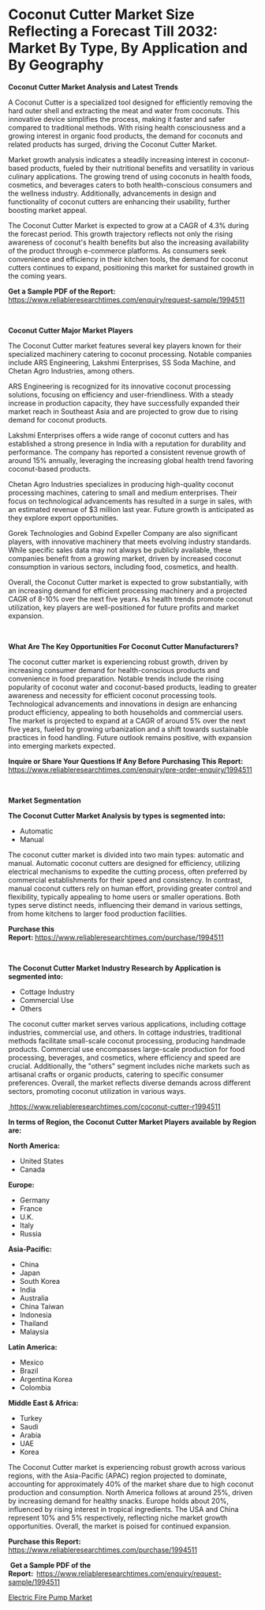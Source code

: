 <p><h1>Coconut Cutter Market Size Reflecting a Forecast Till 2032: Market By Type, By Application and By Geography</h1></p><p><strong>Coconut Cutter Market Analysis and Latest Trends</strong></p>
<p><p>A Coconut Cutter is a specialized tool designed for efficiently removing the hard outer shell and extracting the meat and water from coconuts. This innovative device simplifies the process, making it faster and safer compared to traditional methods. With rising health consciousness and a growing interest in organic food products, the demand for coconuts and related products has surged, driving the Coconut Cutter Market.</p><p>Market growth analysis indicates a steadily increasing interest in coconut-based products, fueled by their nutritional benefits and versatility in various culinary applications. The growing trend of using coconuts in health foods, cosmetics, and beverages caters to both health-conscious consumers and the wellness industry. Additionally, advancements in design and functionality of coconut cutters are enhancing their usability, further boosting market appeal.</p><p>The Coconut Cutter Market is expected to grow at a CAGR of 4.3% during the forecast period. This growth trajectory reflects not only the rising awareness of coconut's health benefits but also the increasing availability of the product through e-commerce platforms. As consumers seek convenience and efficiency in their kitchen tools, the demand for coconut cutters continues to expand, positioning this market for sustained growth in the coming years.</p></p>
<p><strong>Get a Sample PDF of the Report:&nbsp;</strong> <a href="https://www.reliableresearchtimes.com/enquiry/request-sample/1994511?utm_campaign=2225&utm_medium=2&utm_source=Github&utm_content=ia&utm_term=20022025&utm_id=coconut-cutter">https://www.reliableresearchtimes.com/enquiry/request-sample/1994511</a></p>
<p>&nbsp;</p>
<p><strong>Coconut Cutter Major Market Players</strong></p>
<p><p>The Coconut Cutter market features several key players known for their specialized machinery catering to coconut processing. Notable companies include ARS Engineering, Lakshmi Enterprises, SS Soda Machine, and Chetan Agro Industries, among others. </p><p>ARS Engineering is recognized for its innovative coconut processing solutions, focusing on efficiency and user-friendliness. With a steady increase in production capacity, they have successfully expanded their market reach in Southeast Asia and are projected to grow due to rising demand for coconut products.</p><p>Lakshmi Enterprises offers a wide range of coconut cutters and has established a strong presence in India with a reputation for durability and performance. The company has reported a consistent revenue growth of around 15% annually, leveraging the increasing global health trend favoring coconut-based products.</p><p>Chetan Agro Industries specializes in producing high-quality coconut processing machines, catering to small and medium enterprises. Their focus on technological advancements has resulted in a surge in sales, with an estimated revenue of $3 million last year. Future growth is anticipated as they explore export opportunities.</p><p>Gorek Technologies and Gobind Expeller Company are also significant players, with innovative machinery that meets evolving industry standards. While specific sales data may not always be publicly available, these companies benefit from a growing market, driven by increased coconut consumption in various sectors, including food, cosmetics, and health.</p><p>Overall, the Coconut Cutter market is expected to grow substantially, with an increasing demand for efficient processing machinery and a projected CAGR of 8-10% over the next five years. As health trends promote coconut utilization, key players are well-positioned for future profits and market expansion.</p></p>
<p>&nbsp;</p>
<p><strong>What Are The Key Opportunities For Coconut Cutter Manufacturers?</strong></p>
<p><p>The coconut cutter market is experiencing robust growth, driven by increasing consumer demand for health-conscious products and convenience in food preparation. Notable trends include the rising popularity of coconut water and coconut-based products, leading to greater awareness and necessity for efficient coconut processing tools. Technological advancements and innovations in design are enhancing product efficiency, appealing to both households and commercial users. The market is projected to expand at a CAGR of around 5% over the next five years, fueled by growing urbanization and a shift towards sustainable practices in food handling. Future outlook remains positive, with expansion into emerging markets expected.</p></p>
<p><strong>Inquire or Share Your Questions If Any Before Purchasing This Report:</strong> <a href="https://www.reliableresearchtimes.com/enquiry/pre-order-enquiry/1994511?utm_campaign=2225&utm_medium=2&utm_source=Github&utm_content=ia&utm_term=20022025&utm_id=coconut-cutter">https://www.reliableresearchtimes.com/enquiry/pre-order-enquiry/1994511</a></p>
<p>&nbsp;</p>
<p><strong>Market Segmentation</strong></p>
<p><strong>The Coconut Cutter Market Analysis by types is segmented into:</strong></p>
<p><ul><li>Automatic</li><li>Manual</li></ul></p>
<p><p>The coconut cutter market is divided into two main types: automatic and manual. Automatic coconut cutters are designed for efficiency, utilizing electrical mechanisms to expedite the cutting process, often preferred by commercial establishments for their speed and consistency. In contrast, manual coconut cutters rely on human effort, providing greater control and flexibility, typically appealing to home users or smaller operations. Both types serve distinct needs, influencing their demand in various settings, from home kitchens to larger food production facilities.</p></p>
<p><strong>Purchase this Report:&nbsp;</strong><a href="https://www.reliableresearchtimes.com/purchase/1994511?utm_campaign=2225&utm_medium=2&utm_source=Github&utm_content=ia&utm_term=20022025&utm_id=coconut-cutter">https://www.reliableresearchtimes.com/purchase/1994511</a></p>
<p>&nbsp;</p>
<p><strong>The Coconut Cutter Market Industry Research by Application is segmented into:</strong></p>
<p><ul><li>Cottage Industry</li><li>Commercial Use</li><li>Others</li></ul></p>
<p><p>The coconut cutter market serves various applications, including cottage industries, commercial use, and others. In cottage industries, traditional methods facilitate small-scale coconut processing, producing handmade products. Commercial use encompasses large-scale production for food processing, beverages, and cosmetics, where efficiency and speed are crucial. Additionally, the "others" segment includes niche markets such as artisanal crafts or organic products, catering to specific consumer preferences. Overall, the market reflects diverse demands across different sectors, promoting coconut utilization in various ways.</p></p>
<p><a href="https://www.reliableresearchtimes.com/coconut-cutter-r1994511?utm_campaign=2225&utm_medium=2&utm_source=Github&utm_content=ia&utm_term=20022025&utm_id=coconut-cutter">&nbsp;https://www.reliableresearchtimes.com/coconut-cutter-r1994511</a></p>
<p><strong>In terms of Region, the Coconut Cutter Market Players available by Region are:</strong></p>
<p>
    <p> <strong> North America: </strong>
        <ul>
            <li>United States</li>
            <li>Canada</li>
        </ul>
        </p> 
    <p> <strong> Europe: </strong>
        <ul>
            <li>Germany</li>
            <li>France</li>
            <li>U.K.</li>
            <li>Italy</li>
            <li>Russia</li>
        </ul>
        </p> 
    <p> <strong> Asia-Pacific: </strong>
        <ul>
            <li>China</li>
            <li>Japan</li>
            <li>South Korea</li>
            <li>India</li>
            <li>Australia</li>
            <li>China Taiwan</li>
            <li>Indonesia</li>
            <li>Thailand</li>
            <li>Malaysia</li>
        </ul>
        </p> 
    <p> <strong> Latin America: </strong>
        <ul>
            <li>Mexico</li>
            <li>Brazil</li>
            <li>Argentina Korea</li>
            <li>Colombia</li>
        </ul>
        </p> 
    <p> <strong> Middle East & Africa: </strong>
        <ul>
            <li>Turkey</li>
            <li>Saudi</li>
            <li>Arabia</li>
            <li>UAE</li>
            <li>Korea</li>
        </ul>
    </p>
    </p>
<p><p>The Coconut Cutter market is experiencing robust growth across various regions, with the Asia-Pacific (APAC) region projected to dominate, accounting for approximately 40% of the market share due to high coconut production and consumption. North America follows at around 25%, driven by increasing demand for healthy snacks. Europe holds about 20%, influenced by rising interest in tropical ingredients. The USA and China represent 10% and 5% respectively, reflecting niche market growth opportunities. Overall, the market is poised for continued expansion.</p></p>
<p><strong>Purchase this Report: </strong><a href="https://www.reliableresearchtimes.com/purchase/1994511?utm_campaign=2225&utm_medium=2&utm_source=Github&utm_content=ia&utm_term=20022025&utm_id=coconut-cutter">https://www.reliableresearchtimes.com/purchase/1994511</a></p>
<p>&nbsp;<strong>Get a Sample PDF of the Report:&nbsp;&nbsp;</strong><a href="https://www.reliableresearchtimes.com/enquiry/request-sample/1994511?utm_campaign=2225&utm_medium=2&utm_source=Github&utm_content=ia&utm_term=20022025&utm_id=coconut-cutter">https://www.reliableresearchtimes.com/enquiry/request-sample/1994511</a></p>
<p><strong></strong></p>
<p><p><a href="https://github.com/rodinayygacklezi/Market-Research-Report-List-1/blob/main/electric-fire-pump-market.md?utm_campaign=2225&utm_medium=2&utm_source=Github&utm_content=ia&utm_term=20022025&utm_id=coconut-cutter">Electric Fire Pump Market</a></p></p>